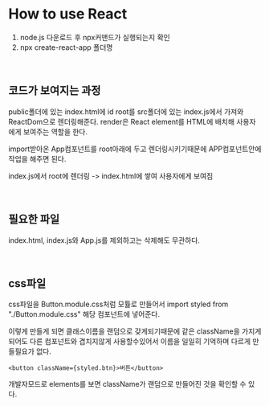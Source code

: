 # How to use React

1. node.js 다운로드 후 npx커맨드가 실행되는지 확인
2. npx create-react-app 폴더명

<br/>

## 코드가 보여지는 과정

public폴더에 있는 index.html에 id root를 src폴더에 있는 index.js에서 가져와 ReactDom으로 렌더링해준다.
render은 React element를 HTML에 배치해 사용자에게 보여주는 역할을 한다.

import받아온 App컴포넌트를 root아래에 두고 렌더링시키기때문에 APP컴포넌트안에 작업을 해주면 된다.

index.js에서 root에 렌더링 -> index.html에 쌓여 사용자에게 보여짐

<br/>

## 필요한 파일

index.html, index.js와 App.js를 제외하고는 삭제해도 무관하다.

<br/>

## css파일

css파일을 Button.module.css처럼 모튤로 만들어서
import styled from "./Button.module.css" 해당 컴포넌트에 넣어준다.

이렇게 만들게 되면 클래스이름을 랜덤으로 갖게되기때문에 같은 className을 가지게 되어도 다른 컴포넌트와 겹치지않게 사용할수있어서 이름을 일일히 기억하며 다르게 만들필요가 없다.

    <button className={styled.btn}>버튼</button>

개발자모드로 elements를 보면 className가 랜덤으로 만들어진 것을 확인할 수 있다.
